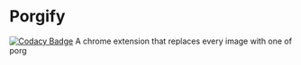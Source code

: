 # Porgify
[![Codacy Badge](https://api.codacy.com/project/badge/Grade/46f34c8d57784e018938f80d466c5179)](https://www.codacy.com/app/liamrosenfeld/porgify?utm_source=github.com&amp;utm_medium=referral&amp;utm_content=liamrosenfeld/porgify&amp;utm_campaign=Badge_Grade)
A chrome extension that replaces every image with one of porg
